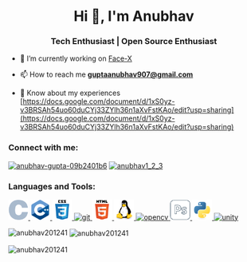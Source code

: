 <h1 align="center">Hi 👋, I'm Anubhav</h1>
<h3 align="center">Tech Enthusiast | Open Source Enthusiast</h3>

- 🔭 I’m currently working on [Face-X](https://github.com/akshitagupta15june/Face-X)

- 📫 How to reach me **guptaanubhav907@gmail.com**

- 📄 Know about my experiences [https://docs.google.com/document/d/1xS0yz-v3BRSAh54uo60duCYj33ZYlh36n1aXvFstKAo/edit?usp=sharing](https://docs.google.com/document/d/1xS0yz-v3BRSAh54uo60duCYj33ZYlh36n1aXvFstKAo/edit?usp=sharing)

<h3 align="left">Connect with me:</h3>
<p align="left">
<a href="https://linkedin.com/in/anubhav-gupta-09b2401b6" target="blank"><img align="center" src="https://cdn.jsdelivr.net/npm/simple-icons@3.0.1/icons/linkedin.svg" alt="anubhav-gupta-09b2401b6" height="30" width="40" /></a>
<a href="https://instagram.com/anubhav1_2_3" target="blank"><img align="center" src="https://cdn.jsdelivr.net/npm/simple-icons@3.0.1/icons/instagram.svg" alt="anubhav1_2_3" height="30" width="40" /></a>
</p>

<h3 align="left">Languages and Tools:</h3>
<p align="left"> <a href="https://www.cprogramming.com/" target="_blank"> <img src="https://raw.githubusercontent.com/devicons/devicon/master/icons/c/c-original.svg" alt="c" width="40" height="40"/> </a> <a href="https://www.w3schools.com/cpp/" target="_blank"> <img src="https://raw.githubusercontent.com/devicons/devicon/master/icons/cplusplus/cplusplus-original.svg" alt="cplusplus" width="40" height="40"/> </a> <a href="https://www.w3schools.com/css/" target="_blank"> <img src="https://raw.githubusercontent.com/devicons/devicon/master/icons/css3/css3-original-wordmark.svg" alt="css3" width="40" height="40"/> </a> <a href="https://git-scm.com/" target="_blank"> <img src="https://www.vectorlogo.zone/logos/git-scm/git-scm-icon.svg" alt="git" width="40" height="40"/> </a> <a href="https://www.w3.org/html/" target="_blank"> <img src="https://raw.githubusercontent.com/devicons/devicon/master/icons/html5/html5-original-wordmark.svg" alt="html5" width="40" height="40"/> </a> <a href="https://www.linux.org/" target="_blank"> <img src="https://raw.githubusercontent.com/devicons/devicon/master/icons/linux/linux-original.svg" alt="linux" width="40" height="40"/> </a> <a href="https://opencv.org/" target="_blank"> <img src="https://www.vectorlogo.zone/logos/opencv/opencv-icon.svg" alt="opencv" width="40" height="40"/> </a> <a href="https://www.photoshop.com/en" target="_blank"> <img src="https://raw.githubusercontent.com/devicons/devicon/master/icons/photoshop/photoshop-line.svg" alt="photoshop" width="40" height="40"/> </a> <a href="https://www.python.org" target="_blank"> <img src="https://raw.githubusercontent.com/devicons/devicon/master/icons/python/python-original.svg" alt="python" width="40" height="40"/> </a> <a href="https://unity.com/" target="_blank"> <img src="https://www.vectorlogo.zone/logos/unity3d/unity3d-icon.svg" alt="unity" width="40" height="40"/> </a> </p>

<p><img align="left" src="https://github-readme-stats.vercel.app/api/top-langs?username=anubhav201241&show_icons=true&locale=en&layout=compact" alt="anubhav201241" /></p>

<p>&nbsp;<img align="center" src="https://github-readme-stats.vercel.app/api?username=anubhav201241&show_icons=true&locale=en" alt="anubhav201241" /></p>

<p><img align="center" src="https://github-readme-streak-stats.herokuapp.com/?user=anubhav201241&" alt="anubhav201241" /></p>
